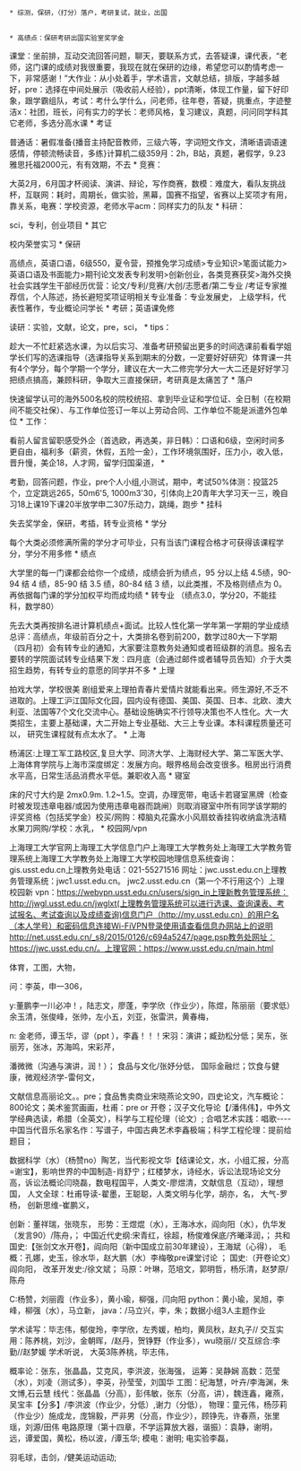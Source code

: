 
	* 综测，保研，（打分）落户，考研复试，就业，出国


	* 高绩点：保研考研出国实验室奖学金

课堂：坐前排，互动交流回答问题，聊天，要联系方式，去答疑课，课代表，“老师，这门课的成绩对我很重要，我现在就在保研的边缘，希望您可以酌情考虑一下，非常感谢！”大作业：从小处着手，学术语言，文献总结，排版，字越多越好，pre：选择在中间处展示（吸收前人经验），ppt清晰，体现工作量，留下好印象，跟学霸组队，考试：考什么学什么，问老师，往年卷，答疑，挑重点，字迹整洁x：社团，班长，问有实力的学长：老师风格，复习建议，真题，问问同学科其它老师，多选分高水课
	* 考证

普通话：暑假准备{播音主持配音教师，三级六等，字词短文作文，清晰语调语速感情，停顿流畅读音，多练}计算机二级359月：2h，B站，真题，暑假学，9.23雅思托福2000元，有有效期，不去
	* 竞赛：

大英2月，6月国才杯阅读、演讲、辩论，写作商赛，数模：难度大，看队友挑战杯，互联网：耗时，周期长，做实验，黑幕，国赛不指望，省赛以上奖项才有用，靠关系，电赛：学校资源，老师水平acm：同样实力的队友
	* 科研：

sci，专利，创业项目
	* 其它

校内荣誉实习
	* 保研

高绩点，英语口语，6级550，夏令营，预推免学习成绩>专业知识>笔面试能力>英语口语及书面能力>期刊论文发表专利发明>创新创业，各类竞赛获奖>海外交换社会实践学生干部经历优营：论文/专利/竞赛/大创/志愿者/第二专业 /考证专家推荐信，个人陈述，扬长避短奖项证明相关专业准备：专业发展史， 上级学科，代表性著作，专业概论问学长
	* 考研；英语课免修

读研：实验，文献，论文，pre，sci，
	* tips：

趁大一不忙赶紧选水课，为以后实习、准备考研预留出更多的时间选课前看看学姐学长们写的选课指导（选课指导关系到期末的分数，一定要好好研究）体育课一共有4个学分，每个学期一个学分，建议在大一大二修完学分大一大二还是好好学习把绩点搞高，兼顾科研，争取大三直接保研，考研真是太痛苦了
	* 落户

快速留学认可的海外500名校的院校统招、拿到毕业证和学位证、全日制（在校期间不能交社保）、与工作单位签订一年以上劳动合同、工作单位不能是派遣外包单位
	* 工作：

看前人留言留职感受外企（首选欧，再选美，非日韩）：口语和6级，空闲时间多更自由，福利多（薪资，休假，五险一金），工作环境氛围好，压力小，收入低，晋升慢，美企18，人才网，留学归国渠道，
	* 

考勤，回答问题，作业，pre个人小组,小测试，期中，考试50%体测：投篮25个，立定跳远265，50m6'5, 1000m3'30，引体向上20青年大学习天一三，晚自习18上课19下课20半放学申二307乐动力，跳绳，跑步
	* 挂科

失去奖学金，保研，考插，转专业资格
	* 学分

每个大类必须修满所需的学分才可毕业，只有当该门课程合格才可获得该课程学分，学分不用多修
	* 绩点

大学里的每一门课都会给你一个成绩，成绩会折为绩点，95 分以上结 4.5绩，90-94 结 4 绩，85-90 结 3.5 绩，80-84 结 3 绩，以此类推，不及格则绩点为 0。再依据每门课的学分加权平均而成均绩
	* 转专业 （绩点3.0，学分20，不能挂科，数学80）

先去大类再按排名进计算机绩点+面试。比较人性化第一学年第一学期的学业成绩总评：高绩点，年级前百分之十，大类排名卷到前200，数学过80大一下学期（四月初）会有转专业的通知，大家要注意教务处通知或者班级群的消息。报名去要转的学院面试转专业结果下发：四月底（会通过邮件或者辅导员告知）介于大类招生趋势，有转专业的意愿的同学并不多
	* 上理

拍戏大学，学校很美  剧组爱来上理拍青春片爱情片就能看出来。师生源好,不乏不进取的。上理工沪江国际文化园，园内设有德国、美国、英国、日本、北欧、澳大利亚、法国等7个文化交流中心。基础设施确实不行领导决策也不人性化。大一大类招生，主要上基础课，大二开始上专业基础、大三上专业课。本科课程质量还可以， 研究生课程就有点太水了。
	* 上海

杨浦区:上理工军工路校区,复旦大学、同济大学、上海财经大学、第二军医大学、上海体育学院与上海市深度绑定：发展方向。眼界格局会改变很多。租房出行消费水平高，日常生活品消费水平低。兼职收入高
	* 寝室

床的尺寸大约是 2mx0.9m. 1.2~1.5。空调，办理宽带，电话卡若寝室黑牌（检查时被发现违章电器/或因为使用违章电器而跳闸）则取消寝室中所有同学该学期的评奖资格（包括奖学金）校买/网购：樟脑丸花露水小风扇蚊香挂钩收纳盒洗洁精水果刀网购/学校：水乳，
	* 校园网/vpn

上海理工大学官网上海理工大学信息门户上海理工大学教务处上海理工大学教务管理系统上海理工大学教务处上海理工大学校园地理信息系统查询：gis.usst.edu.cn上理教务处电话：021-55271516 网址：jwc.usst.edu.cn上理教务管理系统：jwc1.usst.edu.cn。 jwc2.usst.edu.cn（第一个不行用这个）上理校园新 vpn：https://webvpn.usst.edu.cn/users/sign_in上理新教务管理系统：http://jwgl.usst.edu.cn/jwglxt(上理教务管理系统可以进行选课、查询课表、考试报名、考试查询以及成绩查询)信息门户（http://my.usst.edu.cn）的用户名（本人学号）和密码信息连接Wi-FiVPN登录使用请查看信息办网站上的说明http://net.usst.edu.cn/_s8/2015/0126/c694a5247/page.psp教务处网址：https://jwc.usst.edu.cn/。上理官网：https://www.usst.edu.cn/main.html


体育，工图，大物，


问：李英，申一306，

y:董鹏李一川必冲！，陆志文，廖蓬，李学欣（作业少），陈煜，陈丽丽（要求低）余玉清，张俊峰，张帅，左小五，刘亚，张雷洪，黄春梅，

n:
金老师，谭玉华，谬（ppt ），李鑫！！！宋羽：演讲；臧劲松分低；吴东，张丽芳，张冰，苏海鸣，宋彩芹，

潘微微（沟通与演讲，润！）； 食品与文化/张妤分低， 国际金融烂；饮食与健康，微观经济学-雷何文，


文献信息高丽论文。。pre；食品售卖商业宋晓燕论文90，四史论文，汽车概论：800论文；美术鉴赏画画，杜甫：pre or 开卷；汉子文化导论【/潘伟伟】，中外文学经典选读，希腊（全英文），科学与工程伦理（论文）; 合唱艺术实践：唱歌----中国当代音乐名家名作：写谱子，中国古典艺术李鑫极端；科学工程伦理：提前给题目；

数据科学（水）（杨赞no）陶艺，当代影视文华【结课论文，水，小组汇报，分高=谢宝】，影响世界的中国制造-肖舒宁；红楼梦水，诗经水，诉讼法现场论文分高，诉讼法概论闫晓磊，数电程国平，人类文-廖煜清，文献信息（互动），理想国，
人文全球：杜甫导读-翟墨，王聪聪，人类文明与化学，胡亦，名，
大气-罗杨，
创新思维-崔鹏义，

创新：董祥瑞，张晓东，
形势：王煜焜（水），王海冰水，阎向阳（水），仇华发（发言90）/陈舟，；
中国近代史纲:宋青红，徐超，杨俊难保底/齐曦泽润，；
共和国史:【张剑文水开卷】，阎向阳（新中国成立前30年建设），王海斌（心得），
毛概：孔娜，史玉，徐水华，赵大鹏（水）李梅敬pre课堂讨论 ；
国史:（开卷论文）阎向阳，
改革开发史:/徐文斌；
马原：叶琳，范培文，郭明哲，杨乐清，赵梦原/陈舟

C:杨赞，刘丽霞（作业多），黄小瑜，柳强，闫向阳
python：黄小瑜，吴旭，李峰，柳强（水），马立新，
java：/马立兴，李，朱；数据小组3人主题作业

学术读写：毕志伟，郁俊玲，李学欣，左秀媛，柏均，黄凤秋，赵丸子//
交互实用：陈养桃，刘沙，金朝晖，/赵丹，贺铮野（作业多），wu晓丽//
交互综合:李勤//赵梦媛
学术听说，
大英3陈养桃，毕志伟，

概率论：张东，张晶晶，艾克风，李洪波，张海强，
运筹：吴静娴
高数：范莹（水），刘凌（测试多），李英，孙莹莹，刘国华
工图：纪海慧，叶卉/李海渊，朱文博,石云慧
线代：张晶晶（分高），彭伟敏，张东（分高，讲），魏连鑫，雍燕，吴宝丰【分多】/李洪波（作业少，分低）,谢力（分低），
物理：童元伟，杨莎莉（作业少）施成龙，庞锦毅，严非男（分高，作业少），顾铮先，许春燕，张里瑶，刘源/田伟
电路原理（第十四章，不学运算放大器，谐振）：袁静，谢明，远，谭爱国，黄松，杨以波，/谭玉华;
模电：谢明; 
电实验李磊，

羽毛球，击剑，/健美运动运动;